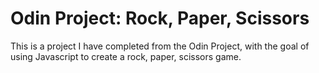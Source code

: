 # Odin Project: Rock, Paper, Scissors

This is a project I have completed from the Odin Project, with the goal of using Javascript to create a rock, paper, scissors game.
